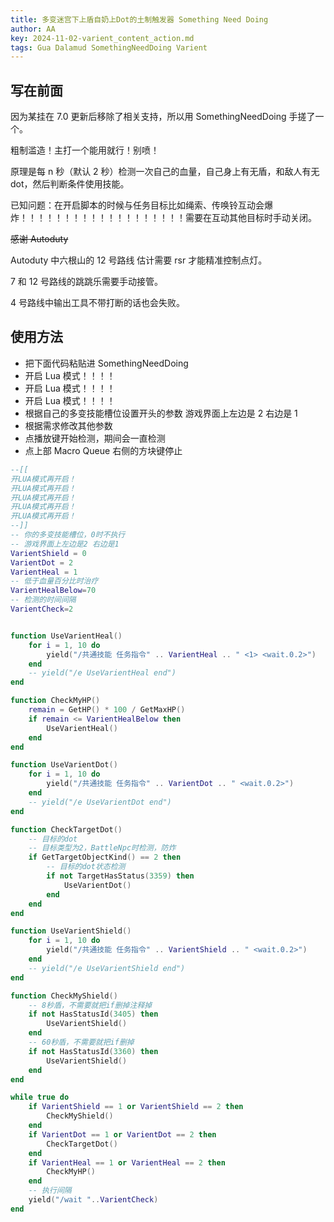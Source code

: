 ```yaml
---
title: 多变迷宫下上盾自奶上Dot的土制触发器 Something Need Doing
author: AA
key: 2024-11-02-varient_content_action.md
tags: Gua Dalamud SomethingNeedDoing Varient
---
```


## 写在前面

因为某挂在 7.0 更新后移除了相关支持，所以用 SomethingNeedDoing 手搓了一个。

粗制滥造！主打一个能用就行！别喷！

原理是每 n 秒（默认 2 秒）检测一次自己的血量，自己身上有无盾，和敌人有无 dot，然后判断条件使用技能。

已知问题：在开启脚本的时候与任务目标比如绳索、传唤铃互动会爆炸！！！！！！！！！！！！！！！！！！！需要在互动其他目标时手动关闭。

~~感谢 Autoduty~~

Autoduty 中六根山的 12 号路线 估计需要 rsr 才能精准控制点灯。

7 和 12 号路线的跳跳乐需要手动接管。

4 号路线中输出工具不带打断的话也会失败。


## 使用方法

- 把下面代码粘贴进 SomethingNeedDoing
- 开启 Lua 模式！！！！
- 开启 Lua 模式！！！！
- 开启 Lua 模式！！！！
- 根据自己的多变技能槽位设置开头的参数 游戏界面上左边是 2 右边是 1
- 根据需求修改其他参数
- 点播放键开始检测，期间会一直检测
- 点上部 Macro Queue 右侧的方块键停止

```lua
--[[
开LUA模式再开启！
开LUA模式再开启！
开LUA模式再开启！
开LUA模式再开启！
开LUA模式再开启！
--]]
-- 你的多变技能槽位，0时不执行
-- 游戏界面上左边是2 右边是1
VarientShield = 0
VarientDot = 2
VarientHeal = 1
-- 低于血量百分比时治疗
VarientHealBelow=70
-- 检测的时间间隔
VarientCheck=2


function UseVarientHeal()
    for i = 1, 10 do
        yield("/共通技能 任务指令" .. VarientHeal .. " <1> <wait.0.2>")
    end
    -- yield("/e UseVarientHeal end")
end

function CheckMyHP()
    remain = GetHP() * 100 / GetMaxHP()
    if remain <= VarientHealBelow then
        UseVarientHeal()
    end
end

function UseVarientDot()
    for i = 1, 10 do
        yield("/共通技能 任务指令" .. VarientDot .. " <wait.0.2>")
    end
    -- yield("/e UseVarientDot end")
end

function CheckTargetDot()
    -- 目标的dot
    -- 目标类型为2，BattleNpc时检测，防炸
    if GetTargetObjectKind() == 2 then
        -- 目标的dot状态检测
        if not TargetHasStatus(3359) then
            UseVarientDot()
        end
    end
end

function UseVarientShield()
    for i = 1, 10 do
        yield("/共通技能 任务指令" .. VarientShield .. " <wait.0.2>")
    end
    -- yield("/e UseVarientShield end")
end

function CheckMyShield()
    -- 8秒盾，不需要就把if删掉注释掉
    if not HasStatusId(3405) then
        UseVarientShield()
    end
    -- 60秒盾，不需要就把if删掉
    if not HasStatusId(3360) then
        UseVarientShield()
    end
end

while true do
    if VarientShield == 1 or VarientShield == 2 then
        CheckMyShield()
    end
    if VarientDot == 1 or VarientDot == 2 then
        CheckTargetDot()
    end
    if VarientHeal == 1 or VarientHeal == 2 then
        CheckMyHP()
    end
    -- 执行间隔
    yield("/wait "..VarientCheck)
end
```
